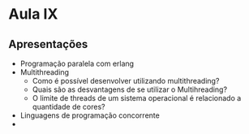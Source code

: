# Aula IX

## Apresentações

- Programação paralela com erlang
- Multithreading
  - Como é possível desenvolver utilizando multithreading?
  - Quais são as desvantagens de se utilizar o Multihreading?
  - O limite de threads de um sistema operacional é relacionado a quantidade de cores?
- Linguagens de programação concorrente
- 